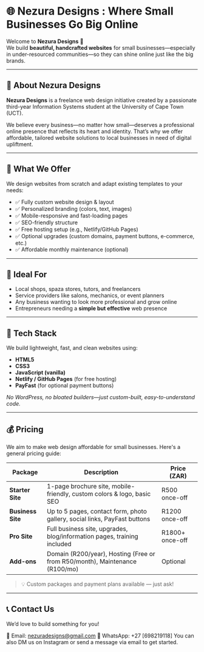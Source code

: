 # 🌐 Nezura Designs : Where Small Businesses Go Big Online

Welcome to **Nezura Designs** 👋  
We build **beautiful, handcrafted websites** for small businesses—especially in under-resourced communities—so they can shine online just like the big brands.

---

## 💼 About Nezura Designs

**Nezura Designs** is a freelance web design initiative created by a passionate third-year Information Systems student at the University of Cape Town (UCT).  

We believe every business—no matter how small—deserves a professional online presence that reflects its heart and identity. That’s why we offer affordable, tailored website solutions to local businesses in need of digital upliftment.

---

## 🌟 What We Offer

We design websites from scratch and adapt existing templates to your needs:

- ✅ Fully custom website design & layout  
- ✅ Personalized branding (colors, text, images)  
- ✅ Mobile-responsive and fast-loading pages  
- ✅ SEO-friendly structure  
- ✅ Free hosting setup (e.g., Netlify/GitHub Pages)  
- ✅ Optional upgrades (custom domains, payment buttons, e-commerce, etc.)  
- ✅ Affordable monthly maintenance (optional)

---

## 💸 Ideal For

- Local shops, spaza stores, tutors, and freelancers  
- Service providers like salons, mechanics, or event planners  
- Any business wanting to look more professional and grow online  
- Entrepreneurs needing a **simple but effective** web presence  

---

## 🧰 Tech Stack

We build lightweight, fast, and clean websites using:

- **HTML5**  
- **CSS3**  
- **JavaScript (vanilla)**  
- **Netlify / GitHub Pages** (for free hosting)  
- **PayFast** (for optional payment buttons)

_No WordPress, no bloated builders—just custom-built, easy-to-understand code._


---

## 💰 Pricing

We aim to make web design affordable for small businesses. Here's a general pricing guide:

| Package           | Description                                                                 | Price (ZAR)     |
|------------------|-----------------------------------------------------------------------------|-----------------|
| **Starter Site**  | 1-page brochure site, mobile-friendly, custom colors & logo, basic SEO     | R500 once-off   |
| **Business Site** | Up to 5 pages, contact form, photo gallery, social links, PayFast buttons  | R1200 once-off  |
| **Pro Site**      | Full business site, upgrades, blog/information pages, training included     | R1800+ once-off |
| **Add-ons**       | Domain (R200/year), Hosting (Free or from R50/month), Maintenance (R100/mo) | Optional        |

> 💡 Custom packages and payment plans available — just ask!

---

## 📞 Contact Us
We’d love to build something for you!

📧 Email: nezuradesigns@gmail.com
📱 WhatsApp: +27 [698219118] 
You can also DM us on Instagram or send a message via email to get started.
